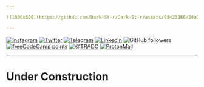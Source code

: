 ```yaml
---

![1500x500](https://github.com/Dark-St-r/Dark-St-r/assets/93423666/24a0e1c9-b9a1-4f7a-8e5f-ff7fddee3eb6)

---
```


[![Instagram](https://img.shields.io/badge/Instagram-0c0c0c?style=for-the-badge&logo=instagram&logoColor=white)](https://www.instagram.com/dark.kixxg/)
[![Twitter](https://img.shields.io/badge/Twitter-0c0c0c?style=for-the-badge&logo=twitter&logoColor=white)](https://twitter.com/Dark_St_r)
[![Telegram](https://img.shields.io/badge/Telegram-0c0c0c?style=for-the-badge&logo=telegram&logoColor=white)](https://t.me/darkixxg)
[![LinkedIn](https://img.shields.io/badge/LinkedIn-0c0c0c?style=for-the-badge&logo=linkedin&logoColor=white)](https://www.linkedin.com/in/darkixxg/)
![GitHub followers](https://img.shields.io/github/followers/Dark-St-r?style=for-the-badge&labelColor=0c0c0c&color=1e1e1e)
[![freeCodeCamp points](https://img.shields.io/freecodecamp/points/dark-st-r?style=for-the-badge&logo=freecodecamp&label=freecodecamp%20points&labelColor=0c0c0c&color=1e1e1e)](https://freecodecamp.org/Dark-St-r)
[![@TRADC](https://img.shields.io/badge/-UWI--TRADC-0c0c0c?style=for-the-badge&logo=github&logoColor=white)](https://github.com/UWI-TRADC)
[![ProtonMail](https://img.shields.io/badge/Email-0c0c0c?style=for-the-badge&logo=protonmail&logoColor=white)](mailto:promethiuz268@protonmail.com)

---
# Under Construction
<!--- I'm Shemar, and I'm thrilled to welcome you to my coding universe. Here's a sneak peek into what makes me tick:

[![ProfileViews](https://komarev.com/ghpvc/?username=Dark-St-r&color=1e1e1e&style=for-the-badge)](https://github.com/antonkomarev/github-profile-views-counter)
- 👀 Exploring the realms of Programming, Problem Solving, and Cyber Security.
- 🌱 Currently diving deep into the wonders of Python, Pentesting, JavaScript, and Next.js.
- 💞 On the lookout for exciting collaborations (although the project specifics are a delicious mystery for now).
- 📫 Reach out to me at promethiuz268@protonmail.com for any intriguing discussions or potential collaborations.

Stay curious, keep coding, and let's connect the digital dots together! 🚀 --->

<!---
Dark-St-r/Dark-St-r is a ✨ special ✨ repository because its `README.md` (this file) appears on your GitHub profile.
You can click the Preview link to take a look at your changes.
--->
